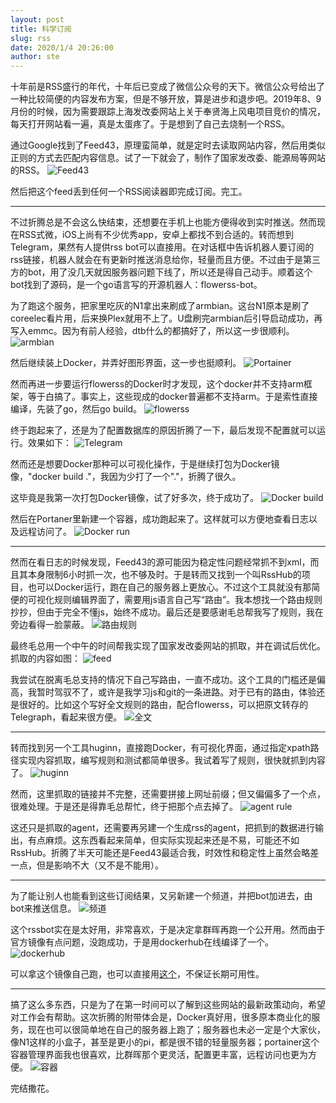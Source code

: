 ```yaml
---
layout: post
title: 科学订阅
slug: rss
date: 2020/1/4 20:26:00
author: ste
---
```


十年前是RSS盛行的年代，十年后已变成了微信公众号的天下。微信公众号给出了一种比较简便的内容发布方案，但是不够开放，算是进步和退步吧。2019年8、9月份的时候，因为需要跟踪上海发改委网站上关于奉贤海上风电项目竞价的情况，每天打开网站看一遍，真是太蛋疼了。于是想到了自己去烧制一个RSS。

通过Google找到了Feed43，原理蛮简单，就是定时去读取网站内容，然后用类似正则的方式去匹配内容信息。试了一下就会了，制作了国家发改委、能源局等网站的RSS。
![Feed43](./images/feed43.png)

然后把这个feed丢到任何一个RSS阅读器即完成订阅。完工。

---

不过折腾总是不会这么快结束，还想要在手机上也能方便得收到实时推送。然而现在RSS式微，iOS上尚有不少优秀app，安卓上都找不到合适的。转而想到Telegram，果然有人提供rss bot可以直接用。在对话框中告诉机器人要订阅的rss链接，机器人就会在有更新时推送消息给你，轻量而且方便。不过由于是第三方的bot，用了没几天就因服务器问题下线了，所以还是得自己动手。顺着这个bot找到了源码，是一个go语言写的开源机器人：flowerss-bot。

为了跑这个服务，把家里吃灰的N1拿出来刷成了armbian。这台N1原本是刷了coreelec看片用，后来换Plex就用不上了。U盘刷完armbian后引导启动成功，再写入emmc。因为有前人经验，dtb什么的都搞好了，所以这一步很顺利。
![armbian](./images/armbian.jpg)

然后继续装上Docker，并弄好图形界面，这一步也挺顺利。
![Portainer](./images/portainer.jpg)

然而再进一步要运行flowerss的Docker时才发现，这个docker并不支持arm框架，等于白搞了。事实上，这些现成的docker普遍都不支持arm。于是索性直接编译，先装了go，然后go build。
![flowerss](./images/flowerss.jpg)

终于跑起来了，还是为了配置数据库的原因折腾了一下，最后发现不配置就可以运行。效果如下：
![Telegram](./images/telegram.jpg)

然而还是想要Docker那种可以可视化操作，于是继续打包为Docker镜像，"docker build ."，我因为少打了一个"."，折腾了很久。

这毕竟是我第一次打包Docker镜像，试了好多次，终于成功了。
![Docker build](./images/docker-build.png)

然后在Portaner里新建一个容器，成功跑起来了。这样就可以方便地查看日志以及远程访问了。
![Docker run](./images/docker-run.png)

---

然而在看日志的时候发现，Feed43的源可能因为稳定性问题经常抓不到xml，而且其本身限制6小时抓一次，也不够及时。于是转而又找到一个叫RssHub的项目，也可以Docker运行，跑在自己的服务器上更放心。不过这个工具就没有那简便的可视化规则编辑界面了，需要用js语言自己写“路由”。我本想找一个路由规则抄抄，但由于完全不懂js，始终不成功。最后还是要感谢毛总帮我写了规则，我在旁边看得一脸蒙蔽。
![路由规则](./images/router.png)

最终毛总用一个中午的时间帮我实现了国家发改委网站的抓取，并在调试后优化。抓取的内容如图：
![feed](./images/feed.png)

我尝试在脱离毛总支持的情况下自己写路由，一直不成功。这个工具的门槛还是偏高，我暂时驾驭不了，或许是我学习js和git的一条进路。对于已有的路由，体验还是很好的。比如这个写好全文规则的路由，配合flowerss，可以把原文转存的Telegraph，看起来很方便。
![全文](./images/full-text.jpg)

---

转而找到另一个工具huginn，直接跑Docker，有可视化界面，通过指定xpath路径实现内容抓取，编写规则和测试都简单很多。我试着写了规则，很快就抓到内容了。
![huginn](./images/huginn.png)

然而，这里抓取的链接并不完整，还需要拼接上网址前缀；但又偏偏多了一个点，很难处理。于是还是得靠毛总帮忙，终于把那个点去掉了。
![agent rule](./images/agent.png)

这还只是抓取的agent，还需要再另建一个生成rss的agent，把抓到的数据进行输出，有点麻烦。这东西看起来简单，但实际实现起来还是不易，可能还不如RssHub。折腾了半天可能还是Feed43最适合我，时效性和稳定性上虽然会略差一点，但是影响不大（又不是不能用）。

---

为了能让别人也能看到这些订阅结果，又另新建一个频道，并把bot加进去，由bot来推送信息。
![频道](./images/channel.png)

这个rssbot实在是太好用，非常喜欢，于是决定拿群晖再跑一个公开用。然而由于官方镜像有点问题，没跑成功，于是用dockerhub在线编译了一个。
![dockerhub](./images/dockerhub.png)

可以拿这个镜像自己跑，也可以直接用[这个](https://t.me/new_rss_bot)，不保证长期可用性。

---

搞了这么多东西，只是为了在第一时间可以了解到这些网站的最新政策动向，希望对工作会有帮助。这次折腾的附带体会是，Docker真好用，很多原本商业化的服务，现在也可以很简单地在自己的服务器上跑了；服务器也未必一定是个大家伙，像N1这样的小盒子，甚至是更小的pi，都是很不错的轻量服务器；portainer这个容器管理界面我也很喜欢，比群晖那个更灵活，配置更丰富，远程访问也更为方便。
![容器](./images/containers.jpg)

完结撒花。